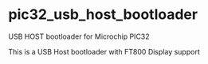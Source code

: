 # pic32_usb_host_bootloader
USB HOST bootloader for Microchip PIC32

This is a USB Host bootloader with FT800 Display support
